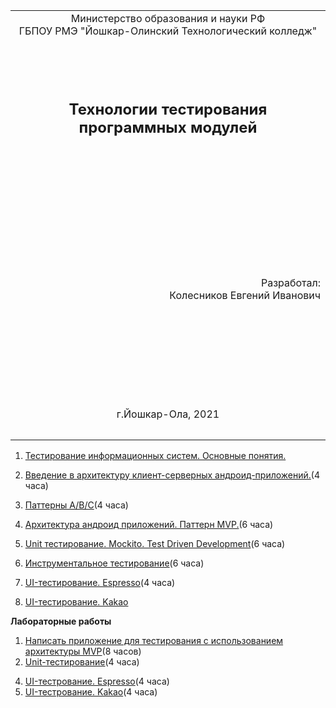 <table style="width: 100%;">
  <tr>
    <td style="text-align: center; border: none;">
        Министерство образования и науки РФ <br>
        ГБПОУ РМЭ "Йошкар-Олинский Технологический колледж"
    </td>
  </tr>
  <tr>
    <td style="text-align: center; border: none; height: 15em;"><h2>Технологии тестирования программных модулей</h2></td>
  </tr>
  <tr>
    <td style="text-align: right; border: none; height: 20em;">
      Разработал:<br/>
      Колесников Евгений Иванович
    </td>
  </tr>
  <tr>
    <td style="text-align: center; border: none; height: 5em;">
    г.Йошкар-Ола, 2021</td>
  </tr>
</table>

<div style="page-break-after: always;"></div>

1. [Тестирование информационных систем. Основные понятия.](./articles/test-basic.md)

2. [Введение в архитектуру клиент-серверных андроид-приложений.](./articles/test-intro.md)(4 часа)

3. [Паттерны A/B/C](./articles/test-abc.md)(4 часа)

<!-- 4. ~~RxJava~~ Нарисовать аналог на корутинах (4 часа) -->

<!-- 5. Архитектура андроид приложений. Clean Architecture. (4 часа) -->

4. [Архитектура андроид приложений. Паттерн MVP.](./articles/test-mvp.md)(6 часа)

5. [Unit тестирование. Mockito. Test Driven Development](./articles/test-unit.md)(6 часа)

<!-- [UNit тестирование]: /articles/r3l02.md -->
<!-- [UNit тестирование асинхронного кода]: /articles/r3l03.md -->
<!-- [Mockito]: /articles/r3l04.md -->


6. [Инструментальное тестирование](./articles/test-instrumental.md)(6 часа)

7. [UI-тестирование. Espresso](./articles/test-espresso.md)(4 часа)

<!-- 10. Архитектура Android. Data Binding + MVVM (4 часа) -->

8. [UI-тестирование. Kakao](./articles/test-kakao.md)

**Лабораторные работы**

1. [Написать приложение для тестирования с использованием архитектуры MVP](./articles/lpz_auth_template.md)(8 часов)
2. [Unit-тестирование](./articles/lpz_unit_test.md)(4 часа)
<!-- 3. Инструментальное тестирование (4 часа) -->
4. [UI-тестрование. Espresso](./articles/test_lpz_espresso.md)(4 часа)
5. [UI-тестрование. Kakao](./articles/test_lpz_kakao.md)(4 часа)
